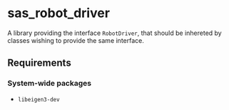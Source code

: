 # sas_robot_driver
A library providing the interface `RobotDriver`, that should be inhereted by classes wishing to provide the same interface.

## Requirements

### System-wide packages
- `libeigen3-dev`
